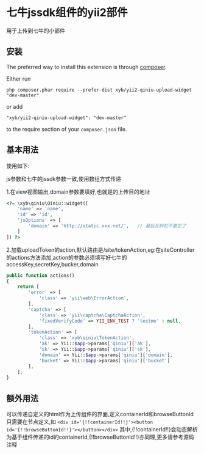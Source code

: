 七牛jssdk组件的yii2部件
================
用于上传到七牛的小部件

安装
---

The preferred way to install this extension is through [composer](http://getcomposer.org/download/).

Either run

```
php composer.phar require --prefer-dist xyb/yii2-qiniu-upload-widget "dev-master"
```

or add

```
"xyb/yii2-qiniu-upload-widget": "dev-master"
```

to the require section of your `composer.json` file.


基本用法
----

使用如下:

js参数和七牛的jssdk参数一致,使用数组方式传递

1.在view视图输出,domain参数要填好,也就是的上传目的地址
```php
<?= \xyb\qiniu\Qiniu::widget([
    'name' => 'name',
    'id' => 'id',
    'jsOptions' => [
        'domain' => 'http://static.xxx.net/',   // 最后反斜杠不要忘了
    ]
]) ?>
```

2.加载uploadToken的action,默认路由是/site/tokenAction,eg:在siteController的actions方法添加,action的参数必须填写好七牛的accessKey,secretKey,bucker,domain
```php
public function actions()
{
    return [
        'error' => [
            'class' => 'yii\web\ErrorAction',
        ],
        'captcha' => [
            'class' => 'yii\captcha\CaptchaAction',
            'fixedVerifyCode' => YII_ENV_TEST ? 'testme' : null,
        ],
        'tokenAction' => [
            'class' => 'xyb\qiniu\TokenAction',
            'ak' => Yii::$app->params['qiniu']['ak'],
            'sk' => Yii::$app->params['qiniu']['sk'],
            'domain' => Yii::$app->params['qiniu']['domain'],
            'bucket' => Yii::$app->params['qiniu']['bucket']
        ],
    ];
}
```

额外用法
----
可以传递自定义的html作为上传组件的界面,定义containerId和browseButtonId只需要在节点定义,如
```<div id='{!!containerId!!}'><button id='{!!browseButtonId!!}'></button></div>```
其中,{!!containerId!!}会动态解析为基于组件传递的id的containerId,{!!browseButtonId!!}亦同理,更多请参考源码注释